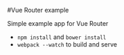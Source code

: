 #Vue Router example

Simple example app for Vue Router

 - `npm install` and `bower install`
 - `webpack --watch` to build and serve